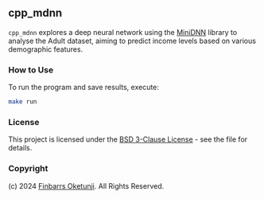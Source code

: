## cpp_mdnn

`cpp_mdnn` explores a deep neural network using the [MiniDNN](https://github.com/yixuan/MiniDNN) library to analyse the Adult dataset, aiming to predict income levels based on various demographic features.

### How to Use

To run the program and save results, execute:

```sh
make run
```

### License

This project is licensed under the [BSD 3-Clause License](LICENSE) - see the file for details.

### Copyright

(c) 2024 [Finbarrs Oketunji](https://finbarrs.eu). All Rights Reserved.
